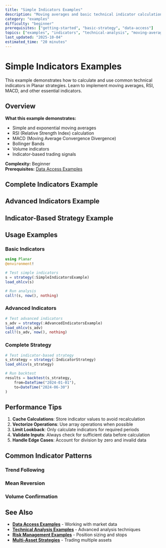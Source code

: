 ```yaml
---
title: "Simple Indicators Examples"
description: "Moving averages and basic technical indicator calculations"
category: "examples"
difficulty: "beginner"
prerequisites: ["getting-started", "basic-strategy", "data-access"]
topics: ["examples", "indicators", "technical-analysis", "moving-averages"]
last_updated: "2025-10-04"
estimated_time: "20 minutes"
---
```


# Simple Indicators Examples

This example demonstrates how to calculate and use common technical indicators in Planar strategies. Learn to implement moving averages, RSI, MACD, and other essential indicators.

## Overview

**What this example demonstrates:**
- Simple and exponential moving averages
- RSI (Relative Strength Index) calculation
- MACD (Moving Average Convergence Divergence)
- Bollinger Bands
- Volume indicators
- Indicator-based trading signals

**Complexity:** Beginner  
**Prerequisites:** [Data Access Examples](data-access.md)

## Complete Indicators Example


## Advanced Indicators Example


## Indicator-Based Strategy Example


## Usage Examples

### Basic Indicators
```julia
using Planar
@environment!

# Test simple indicators
s = strategy(:SimpleIndicatorsExample)
load_ohlcv(s)

# Run analysis
call!(s, now(), nothing)
```

### Advanced Indicators
```julia
# Test advanced indicators
s_adv = strategy(:AdvancedIndicatorsExample)
load_ohlcv(s_adv)
call!(s_adv, now(), nothing)
```

### Complete Strategy
```julia
# Test indicator-based strategy
s_strategy = strategy(:IndicatorStrategy)
load_ohlcv(s_strategy)

# Run backtest
results = backtest(s_strategy, 
    from=DateTime("2024-01-01"),
    to=DateTime("2024-06-30")
)
```

## Performance Tips

1. **Cache Calculations**: Store indicator values to avoid recalculation
2. **Vectorize Operations**: Use array operations when possible
3. **Limit Lookback**: Only calculate indicators for required periods
4. **Validate Inputs**: Always check for sufficient data before calculation
5. **Handle Edge Cases**: Account for division by zero and invalid data

## Common Indicator Patterns

### Trend Following

### Mean Reversion

### Volume Confirmation

## See Also

- **[Data Access Examples](data-access.md)** - Working with market data
- **[Technical Analysis Examples](technical-analysis.md)** - Advanced analysis techniques
- **[Risk Management Examples](risk-management.md)** - Position sizing and stops
- **[Multi-Asset Strategies](multi-asset.md)** - Trading multiple assets